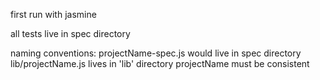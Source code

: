 first run with jasmine

all tests live in spec directory

naming conventions:
  projectName-spec.js
    would live in spec directory
  lib/projectName.js
    lives in 'lib' directory
  projectName must be consistent
